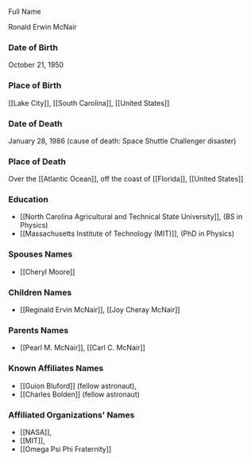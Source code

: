  Full Name

Ronald Erwin McNair

### Date of Birth

October 21, 1950

### Place of Birth

[[Lake City]], [[South Carolina]], [[United States]]

### Date of Death

January 28, 1986 (cause of death: Space Shuttle Challenger disaster)

### Place of Death

Over the [[Atlantic Ocean]], off the coast of [[Florida]], [[United States]]

### Education

- [[North Carolina Agricultural and Technical State University]], (BS in Physics)
- [[Massachusetts Institute of Technology (MIT)]], (PhD in Physics)

### Spouses Names

- [[Cheryl Moore]]

### Children Names

- [[Reginald Ervin McNair]], [[Joy Cheray McNair]]

### Parents Names

- [[Pearl M. McNair]], [[Carl C. McNair]]

### Known Affiliates Names

- [[Guion Bluford]] (fellow astronaut),
- [[Charles Bolden]] (fellow astronaut)

### Affiliated Organizations' Names

- [[NASA]],
- [[MIT]],
- [[Omega Psi Phi Fraternity]]